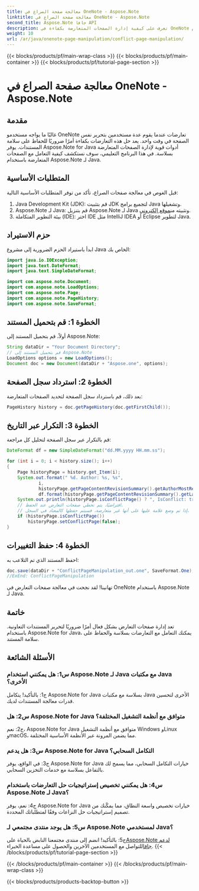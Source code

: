 ```yaml
---
title: معالجة صفحة الصراع في OneNote - Aspose.Note
linktitle: معالجة صفحة الصراع في OneNote - Aspose.Note
second_title: Aspose.Note جافا API
description: تعرف على كيفية إدارة الصفحات المتعارضة بكفاءة في OneNote باستخدام Aspose.Note لـ Java. قم بحل النزاعات بسلاسة من خلال التوجيه خطوة بخطوة.
weight: 10
url: /ar/java/onenote-page-manipulation/conflict-page-manipulation/
---
```


{{< blocks/products/pf/main-wrap-class >}}
{{< blocks/products/pf/main-container >}}
{{< blocks/products/pf/tutorial-page-section >}}

# معالجة صفحة الصراع في OneNote - Aspose.Note

## مقدمة

غالبًا ما يواجه مستخدمو OneNote تعارضات عندما يقوم عدة مستخدمين بتحرير نفس الصفحة في وقت واحد. يعد حل هذه التعارضات بكفاءة أمرًا ضروريًا للحفاظ على سلامة المستندات. يوفر Aspose.Note for Java أدوات قوية لإدارة الصفحات المتعارضة بسلاسة. في هذا البرنامج التعليمي، سوف نستكشف كيفية التعامل مع الصفحات المتعارضة باستخدام Aspose.Note لـ Java.

## المتطلبات الأساسية

قبل الغوص في معالجة صفحات الصراع، تأكد من توفر المتطلبات الأساسية التالية:

1. Java Development Kit (JDK): قم بتثبيت JDK لتجميع برامج Java وتشغيلها.
2. Aspose.Note لـ Java: قم بتنزيل Aspose.Note لـ Java وتثبيته من[موقع إلكتروني](https://releases.aspose.com/note/java/).
3. بيئة التطوير المتكاملة (IDE): اختر IDE مثل IntelliJ IDEA أو Eclipse لتطوير Java.

## حزم الاستيراد

ابدأ باستيراد الحزم الضرورية إلى مشروع Java الخاص بك:

```java
import java.io.IOException;
import java.text.DateFormat;
import java.text.SimpleDateFormat;

import com.aspose.note.Document;
import com.aspose.note.LoadOptions;
import com.aspose.note.Page;
import com.aspose.note.PageHistory;
import com.aspose.note.SaveFormat;

```

## الخطوة 1: قم بتحميل المستند

أولاً، قم بتحميل المستند إلى Aspose.Note:

```java
String dataDir = "Your Document Directory";
// قم بتحميل المستند إلى Aspose.Note
LoadOptions options = new LoadOptions();
Document doc = new Document(dataDir + "Aspose.one", options);
```

## الخطوة 2: استرداد سجل الصفحة

بعد ذلك، قم باسترداد سجل الصفحة لتحديد الصفحات المتعارضة:

```java
PageHistory history = doc.getPageHistory(doc.getFirstChild());
```

## الخطوة 3: التكرار عبر التاريخ

قم بالتكرار عبر سجل الصفحة لتحليل كل مراجعة:

```java
DateFormat df = new SimpleDateFormat("dd.MM.yyyy HH.mm.ss");

for (int i = 0; i < history.size(); i++)
{
    Page historyPage = history.get_Item(i);
    System.out.format(" %d. Author: %s, %s",
            i,
            historyPage.getPageContentRevisionSummary().getAuthorMostRecent(),
            df.format(historyPage.getPageContentRevisionSummary().getLastModifiedTime()));
    System.out.println(historyPage.isConflictPage() ? ", IsConflict: true" : "");
    // افتراضيًا، يتم تخطي صفحات التعارض عند الحفظ.
    // إذا تم وضع علامة عليها على أنها غير متعارضة، فسيتم حفظها كالمعتاد في السجل.
    if (historyPage.isConflictPage())
        historyPage.setConflictPage(false);
}
```

## الخطوة 4: حفظ التغييرات

احفظ المستند الذي تم التلاعب به:

```java
doc.save(dataDir + "ConflictPageManipulation_out.one", SaveFormat.One);
//ExEnd: ConflictPageManipulation
```

تهانينا! لقد نجحت في معالجة صفحات التعارض في OneNote باستخدام Aspose.Note لـ Java.

## خاتمة

تعد إدارة صفحات التعارض بشكل فعال أمرًا ضروريًا لتحرير المستندات التعاونية. باستخدام Aspose.Note for Java، يمكنك التعامل مع التعارضات بسلاسة والحفاظ على سلامة المستند.

## الأسئلة الشائعة

### س1: هل يمكنني استخدام Aspose.Note لـ Java مع مكتبات Java الأخرى؟

ج1: بالتأكيد! يتكامل Aspose.Note for Java بسلاسة مع مكتبات Java الأخرى لتحسين قدرات معالجة المستندات لديك.

### س2: هل Aspose.Note for Java متوافق مع أنظمة التشغيل المختلفة؟

ج2: نعم، Aspose.Note for Java متوافق مع أنظمة التشغيل Windows وLinux وmacOS، مما يضمن المرونة عبر الأنظمة الأساسية المختلفة.

### س3: هل يدعم Aspose.Note for Java التكامل السحابي؟

ج3: في الواقع، يوفر Aspose.Note for Java خيارات التكامل السحابي، مما يسمح لك بالتفاعل بسلاسة مع خدمات التخزين السحابي.

### س4: هل يمكنني تخصيص إستراتيجيات حل التعارضات باستخدام Aspose.Note لـ Java؟

ج4: نعم، يوفر Aspose.Note for Java خيارات تخصيص واسعة النطاق، مما يمكّنك من تصميم إستراتيجيات حل النزاعات وفقًا لمتطلباتك المحددة.

### س5: هل يوجد منتدى مجتمعي لـ Aspose.Note لمستخدمي Java؟

 ج5: بالتأكيد! انضم إلى منتدى مجتمعنا النابض بالحياة على[Aspose.Note لدعم جافا](https://forum.aspose.com/c/note/28)للتواصل مع المستخدمين الآخرين والحصول على مساعدة الخبراء.
{{< /blocks/products/pf/tutorial-page-section >}}

{{< /blocks/products/pf/main-container >}}
{{< /blocks/products/pf/main-wrap-class >}}

{{< blocks/products/products-backtop-button >}}
